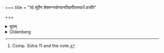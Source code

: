 +++
title = "16 शूर्पेण शेषमग्नावोप्यानतिप्रणीतस्यार्धं व्रजति"

+++

<details><summary>मूलम्</summary>

शूर्पेण शेषमग्नावोप्यानतिप्रणीतस्यार्धं व्रजति १६
</details>

<details><summary>Oldenberg</summary>

16. [^5]  After he has thrown the remnants (of flour) out of the basket into the fire, he goes to that fire which has not been carried forward.


[^5]:  Comp. Sūtra 11 and the note.
</details>
